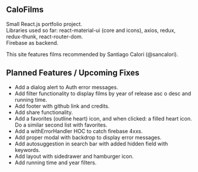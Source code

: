 ## CaloFilms

Small React.js portfolio project.    
Libraries used so far: react-material-ui (core and icons), axios, redux, redux-thunk, react-router-dom.  
Firebase as backend.

This site features films recommended by Santiago Calori (@sancalori).  

## Planned Features / Upcoming Fixes
* Add a dialog alert to Auth error messages.
* Add filter functionality to display films by year of release asc o desc and running time.
* Add footer with github link and credits.
* Add share functionality.
* Add a favorites (outline heart) icon, and when clicked: a filled heart icon. Do a similar second list with favorites.
* Add a withErrorHandler HOC to catch firebase 4xxs.
* Add proper modal with backdrop to display error messages.
* Add autosuggestion in search bar with added hidden field with keywords.
* Add layout with sidedrawer and hamburger icon.
* Add running time and year filters.
